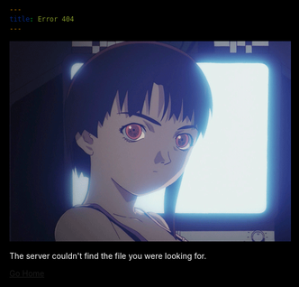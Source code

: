 ```yaml
---
title: Error 404
---
```

<style>html { background: black; color: white; }</style>
![](./images/lain-404.gif)

The server couldn't find the file you were looking for.

[Go Home](/)
